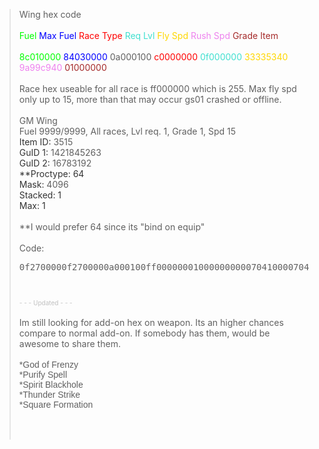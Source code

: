 <div id="post_message_8326421">
						<blockquote class="postcontent restore ">
	Wing hex code<br>
<br>
<font color="#00ff00">Fuel </font><font color="#0000ff">Max Fuel </font><font color="#ff0000">Race Type</font> <font color="#40e0d0">Req Lvl</font> <font color="#ffd700">Fly Spd</font> <font color="#ee82ee">Rush Spd</font> <font color="#a52a2a">Grade Item</font><br>
<br>
<font color="#00ff00">8c010000</font> <font color="#0000ff">84030000</font> 0a000100 <font color="#ff0000">c0000000</font> <font color="#40e0d0">0f000000</font> <font color="#ffd700">33335340</font> <font color="#ee82ee">9a99c940</font> <font color="#a52a2a">01000000<br>
<br>
</font>Race hex useable for all race is ff000000 which is 255. Max fly spd only up to 15, more than that may occur gs01 crashed or offline.<font color="#a52a2a"><br>
<br>
</font>GM Wing <br>
Fuel 9999/9999, All races, Lvl req. 1, Grade 1, Spd 15<br>
<font color="#333333">Item ID: </font>3515<br>
<font color="#333333">GuID 1: </font>1421845263<br>
<font color="#333333">	GuID 2: </font>16783192<br>
<font color="#333333">**Proctype: 64<br>
 Mask: </font>4096<br>
<font color="#333333">Stacked: 1	<br>
Max: 1</font><br>
<br>
**I would prefer 64 since its "bind on equip"<br>
<br>
<div class="bbcode_container">
	<div class="bbcode_description">Code:</div>
	<pre class="bbcode_code" style="height:45px;">0f2700000f2700000a000100ff00000001000000000070410000704101000000</pre>
</div><font color="silver"><font size="1">- - - Updated - - -</font></font><br>
<br>
Im still looking for add-on hex on weapon. Its an higher chances compare to normal add-on. If somebody has them, would be awesome to share them.<br>
<br>
<span style="font-family: Arial">*God of Frenzy<br>
*Purify Spell<br>
*Spirit Blackhole<br>
*Thunder Strike<br>
*Square Formation<br>
</span><font color="#FFFFFF"><span style="font-family: Arial"><br>
<br>
<br>
</span></font>
						</blockquote>
					</div>